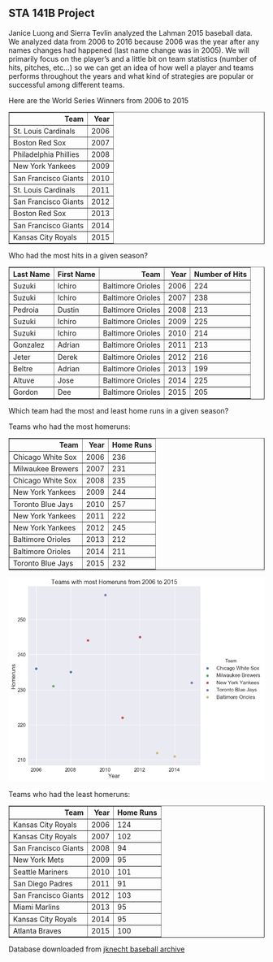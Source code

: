 ## STA 141B Project

Janice Luong and Sierra Tevlin analyzed the Lahman 2015 baseball data. We analyzed data from 2006 to 2016 because 2006 was the year after any names changes had happened (last name change was in 2005). We will primarily focus on the player’s and a little bit on team statistics (number of hits, pitches, etc...) so we can get an idea of how well a player and teams performs throughout the years and what kind of strategies are popular or successful among different teams.

Here are the World Series Winners from 2006 to 2015

<table border="1" class="dataframe">
  <thead>
    <tr style="text-align: right;">
      <th>Team</th>
      <th>Year</th>
    </tr>
  </thead>
  <tbody>
    <tr>
      <td>St. Louis Cardinals</td>
      <td>2006</td>
    </tr>
    <tr>
      <td>Boston Red Sox</td>
      <td>2007</td>
    </tr>
    <tr>
      <td>Philadelphia Phillies</td>
      <td>2008</td>
    </tr>
    <tr>
      <td>New York Yankees</td>
      <td>2009</td>
    </tr>
    <tr>
      <td>San Francisco Giants</td>
      <td>2010</td>
    </tr>
    <tr>
      <td>St. Louis Cardinals</td>
      <td>2011</td>
    </tr>
    <tr>
      <td>San Francisco Giants</td>
      <td>2012</td>
    </tr>
    <tr>
      <td>Boston Red Sox</td>
      <td>2013</td>
    </tr>
    <tr>
      <td>San Francisco Giants</td>
      <td>2014</td>
    </tr>
    <tr>
      <td>Kansas City Royals</td>
      <td>2015</td>
    </tr>
  </tbody>
</table>

Who had the most hits in a given season?

<table border="1" class="dataframe">
  <thead>
    <tr style="text-align: right;">
      <th>Last Name</th>
      <th>First Name</th>
      <th>Team</th>
      <th>Year</th>
      <th>Number of Hits</th>
    </tr>
  </thead>
  <tbody>
    <tr>
      <td>Suzuki</td>
      <td>Ichiro</td>
      <td>Baltimore Orioles</td>
      <td>2006</td>
      <td>224</td>
    </tr>
    <tr>
      <td>Suzuki</td>
      <td>Ichiro</td>
      <td>Baltimore Orioles</td>
      <td>2007</td>
      <td>238</td>
    </tr>
    <tr>
      <td>Pedroia</td>
      <td>Dustin</td>
      <td>Baltimore Orioles</td>
      <td>2008</td>
      <td>213</td>
    </tr>
    <tr>
      <td>Suzuki</td>
      <td>Ichiro</td>
      <td>Baltimore Orioles</td>
      <td>2009</td>
      <td>225</td>
    </tr>
    <tr>
      <td>Suzuki</td>
      <td>Ichiro</td>
      <td>Baltimore Orioles</td>
      <td>2010</td>
      <td>214</td>
    </tr>
    <tr>
      <td>Gonzalez</td>
      <td>Adrian</td>
      <td>Baltimore Orioles</td>
      <td>2011</td>
      <td>213</td>
    </tr>
    <tr>
      <td>Jeter</td>
      <td>Derek</td>
      <td>Baltimore Orioles</td>
      <td>2012</td>
      <td>216</td>
    </tr>
    <tr>
      <td>Beltre</td>
      <td>Adrian</td>
      <td>Baltimore Orioles</td>
      <td>2013</td>
      <td>199</td>
    </tr>
    <tr>
      <td>Altuve</td>
      <td>Jose</td>
      <td>Baltimore Orioles</td>
      <td>2014</td>
      <td>225</td>
    </tr>
    <tr>
      <td>Gordon</td>
      <td>Dee</td>
      <td>Baltimore Orioles</td>
      <td>2015</td>
      <td>205</td>
    </tr>
  </tbody>
</table>

Which team had the most and least home runs in a given season?

Teams who had the most homeruns:

<table border="1" class="dataframe">
  <thead>
    <tr style="text-align: right;">
      <th>Team</th>
      <th>Year</th>
      <th>Home Runs</th>
    </tr>
  </thead>
  <tbody>
    <tr>
      <td>Chicago White Sox</td>
      <td>2006</td>
      <td>236</td>
    </tr>
    <tr>
      <td>Milwaukee Brewers</td>
      <td>2007</td>
      <td>231</td>
    </tr>
    <tr>
      <td>Chicago White Sox</td>
      <td>2008</td>
      <td>235</td>
    </tr>
    <tr>
      <td>New York Yankees</td>
      <td>2009</td>
      <td>244</td>
    </tr>
    <tr>
      <td>Toronto Blue Jays</td>
      <td>2010</td>
      <td>257</td>
    </tr>
    <tr>
      <td>New York Yankees</td>
      <td>2011</td>
      <td>222</td>
    </tr>
    <tr>
      <td>New York Yankees</td>
      <td>2012</td>
      <td>245</td>
    </tr>
    <tr>
      <td>Baltimore Orioles</td>
      <td>2013</td>
      <td>212</td>
    </tr>
    <tr>
      <td>Baltimore Orioles</td>
      <td>2014</td>
      <td>211</td>
    </tr>
    <tr>
      <td>Toronto Blue Jays</td>
      <td>2015</td>
      <td>232</td>
    </tr>
  </tbody>
</table>

<img src="img/Teams-most-homeruns.png">

Teams who had the least homeruns:

<table border="1" class="dataframe">
  <thead>
    <tr style="text-align: right;">
      <th>Team</th>
      <th>Year</th>
      <th>Home Runs</th>
    </tr>
  </thead>
  <tbody>
    <tr>
      <td>Kansas City Royals</td>
      <td>2006</td>
      <td>124</td>
    </tr>
    <tr>
      <td>Kansas City Royals</td>
      <td>2007</td>
      <td>102</td>
    </tr>
    <tr>
      <td>San Francisco Giants</td>
      <td>2008</td>
      <td>94</td>
    </tr>
    <tr>
      <td>New York Mets</td>
      <td>2009</td>
      <td>95</td>
    </tr>
    <tr>
      <td>Seattle Mariners</td>
      <td>2010</td>
      <td>101</td>
    </tr>
    <tr>
      <td>San Diego Padres</td>
      <td>2011</td>
      <td>91</td>
    </tr>
    <tr>
      <td>San Francisco Giants</td>
      <td>2012</td>
      <td>103</td>
    </tr>
    <tr>
      <td>Miami Marlins</td>
      <td>2013</td>
      <td>95</td>
    </tr>
    <tr>
      <td>Kansas City Royals</td>
      <td>2014</td>
      <td>95</td>
    </tr>
    <tr>
      <td>Atlanta Braves</td>
      <td>2015</td>
      <td>100</td>
    </tr>
  </tbody>
</table>




Database downloaded from [jknecht baseball archive](https://github.com/jknecht/baseball-archive-sqlite/blob/master/lahman2015.sqlite)